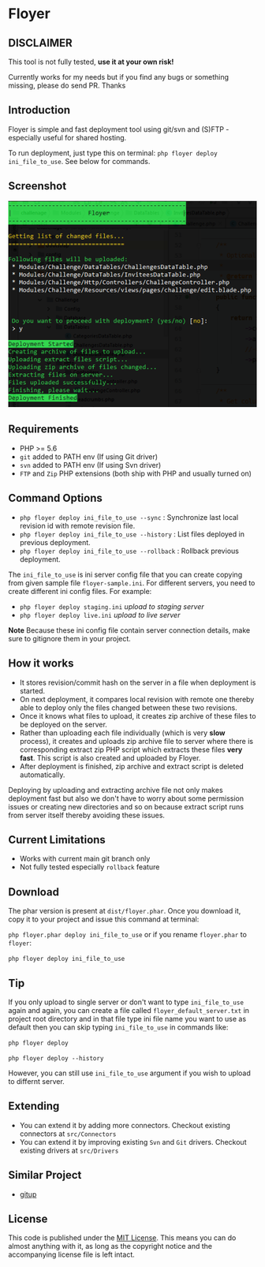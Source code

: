 # Floyer

## DISCLAIMER ##

This tool is not fully tested, **use it at your own risk!**

Currently works for my needs but if you find any bugs or something missing, please do send PR. Thanks

## Introduction ##

Floyer is simple and fast deployment tool using git/svn and (S)FTP - especially useful for shared hosting.

To run deployment, just type this on terminal: `php floyer deploy ini_file_to_use`. See below for commands.

## Screenshot ##

![Main Window](https://raw.githubusercontent.com/sarfraznawaz2005/floyer/master/screenshot.png)

## Requirements ##

 - PHP >= 5.6
 - `git` added to PATH env (If using Git driver)
 - `svn` added to PATH env (If using Svn driver)
 - `FTP` and `Zip` PHP extensions (both ship with PHP and usually turned on)
 
## Command Options ##

- `php floyer deploy ini_file_to_use --sync` : Synchronize last local revision id with remote revision file.
- `php floyer deploy ini_file_to_use --history` : List files deployed in previous deployment.
- `php floyer deploy ini_file_to_use --rollback` : Rollback previous deployment.

The `ini_file_to_use` is ini server config file that you can create copying from given sample file `floyer-sample.ini`. For different servers, you need to create different ini config files. For example:

- `php floyer deploy staging.ini` *upload to staging server*
- `php floyer deploy live.ini` *upload to live server*

**Note** Because these ini config file contain server connection details, make sure to gitignore them in your project.

## How it works ##

 - It stores revision/commit hash on the server in a file when deployment is started.
 - On next deployment, it compares local revision with remote one thereby able to deploy only the files changed between these two revisions.
 - Once it knows what files to upload, it creates zip archive of these files to be deployed on the server.
 - Rather than uploading each file individually (which is very **slow** process), it creates and uploads zip archive file to server where there is corresponding extract zip PHP script which extracts these files **very fast**. This script is also created and uploaded by Floyer.
 - After deployment is finished, zip archive and extract script is deleted automatically.

Deploying by uploading and extracting archive file not only makes deployment fast but also we don't have to worry about some permission issues or creating new directories and so on because extract script runs from server itself thereby avoiding these issues.

## Current Limitations ##

- Works with current main git branch only
- Not fully tested especially `rollback` feature

## Download ##

The phar version is present at `dist/floyer.phar`. Once you download it, copy it to your project and issue this command at terminal:

`php floyer.phar deploy ini_file_to_use` or if you rename `floyer.phar` to `floyer`:

`php floyer deploy ini_file_to_use`

## Tip ##

If you only upload to single server or don't want to type `ini_file_to_use` again and again, you can create a file called `floyer_default_server.txt` in project root directory and in that file type ini file name you want to use as default then you can skip typing `ini_file_to_use` in commands like:

 `php floyer deploy`
 
 `php floyer deploy --history`
 
However, you can still use `ini_file_to_use` argument if you wish to upload to differnt server.

## Extending ##

- You can extend it by adding more connectors. Checkout existing connectors at `src/Connectors`
- You can extend it by improving existing `Svn` and `Git` drivers. Checkout existing drivers at `src/Drivers`

## Similar Project ##
 - [gitup](https://github.com/sarfraznawaz2005/gitup)

## License ##

This code is published under the [MIT License](http://opensource.org/licenses/MIT).
This means you can do almost anything with it, as long as the copyright notice and the accompanying license file is left intact.
